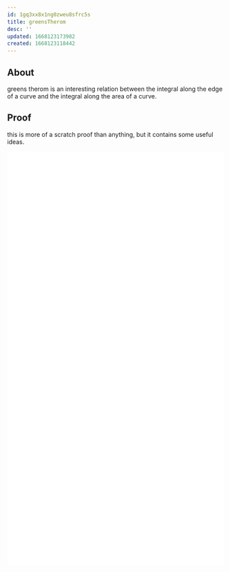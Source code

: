 ```yaml
---
id: 1gq3xx8x1ng0zweu8sfrc5s
title: greensTherom
desc: ''
updated: 1668123173982
created: 1668123118442
---
```


## About

greens therom is an interesting relation
between the integral along the edge of a curve and the integral along the area of a curve.

## Proof

this is more of a scratch proof than anything, but it contains some useful ideas.

![alt](./assets/images/greens_therom.svg)
